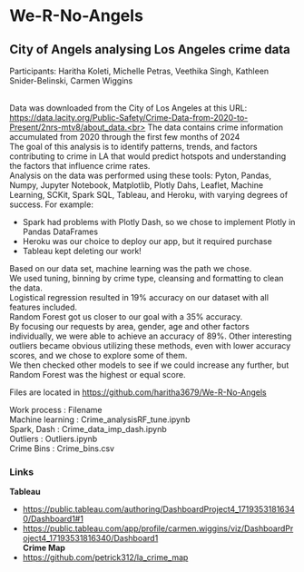 # We-R-No-Angels<br>
## City of Angels analysing Los Angeles crime data<br>

Participants:  Haritha Koleti, Michelle Petras, Veethika Singh, Kathleen Snider-Belinski, Carmen Wiggins<br><br>

Data was downloaded from the City of Los Angeles at this URL:  https://data.lacity.org/Public-Safety/Crime-Data-from-2020-to-Present/2nrs-mtv8/about_data.<br>
The data contains crime information accumulated from 2020 through the first few months of 2024<br>
The goal of this analysis is to identify patterns, trends, and factors contributing to crime in LA that would predict hotspots and understanding the factors that influence crime rates.  <br>
Analysis on the data was performed using these tools:  Pyton, Pandas, Numpy, Jupyter Notebook, Matplotlib, Plotly Dahs, Leaflet, Machine Learning, SCKit, Spark SQL, Tableau, and Heroku, with varying degrees of success.  For example:<br>
  - Spark had problems with Plotly Dash, so we chose to implement Plotly in Pandas DataFrames
  - Heroku was our choice to deploy our app, but it required purchase
  - Tableau kept deleting our work!

Based on our data set, machine learning was the path we chose.<br>
We used tuning, binning by crime type, cleansing and formatting to clean the data.<br>
Logistical regression resulted in 19% accuracy on our dataset with all features included.<br>
Random Forest got us closer to our goal with a 35% accuracy.<br>
By focusing our requests by area, gender, age and other factors individually, we were able to achieve an accuracy of 89%.  Other interesting outliers became obvious utilizing these methods, even with lower accuracy scores, and we chose to explore some of them.<br>
We then checked other models to see if we could increase any further, but Random Forest was the highest or equal score.<br>


Files are located in https://github.com/haritha3679/We-R-No-Angels<br>

Work process : Filename<br>
Machine learning : Crime_analysisRF_tune.ipynb<br>
Spark, Dash :  Crime_data_imp_dash.ipynb<br>
Outliers : Outliers.ipynb<br>
Crime Bins : Crime_bins.csv<br>

### Links
<strong>Tableau</strong><br>
  - https://public.tableau.com/authoring/DashboardProject4_17193531816340/Dashboard1#1<br>
  - https://public.tableau.com/app/profile/carmen.wiggins/viz/DashboardProject4_17193531816340/Dashboard1<br>
<strong>Crime Map</strong><br>
  - https://github.com/petrick312/la_crime_map<br>


